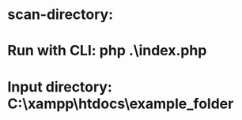 # scan-directory:
# Run with CLI: php .\index.php
# Input directory: C:\xampp\htdocs\example_folder
